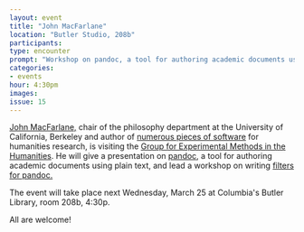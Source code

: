 ```yaml
---
layout: event
title: "John MacFarlane"
location: "Butler Studio, 208b"
participants:
type: encounter
prompt: "Workshop on pandoc, a tool for authoring academic documents using plain text, by its author John MacFarlane, chair of philosophy at University of California, Berkeley"
categories:
- events
hour: 4:30pm
images:
issue: 15
---
```


[John MacFarlane,](http://johnmacfarlane.net/) chair of the philosophy department at the University of California, Berkeley and author of [numerous pieces of software](http://johnmacfarlane.net/tools) for humanities research, is visiting the [Group for Experimental Methods in the Humanities](http://xpmeth.plaintext.io/).  He will give a presentation on [pandoc](http://programminghistorian.org/lessons/sustainable-authorship-in-plain-text-using-pandoc-and-markdown), a tool for authoring academic documents using plain text, and lead a workshop on writing [filters for pandoc.](http://johnmacfarlane.net/pandoc/scripting.html)

The event will take place next Wednesday, March 25 at Columbia's Butler Library, room 208b, 4:30p.

All are welcome!
